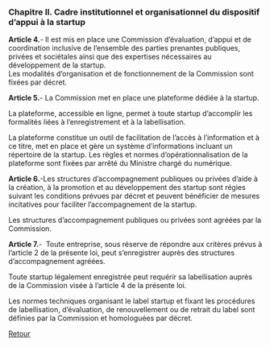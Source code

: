 ### Chapitre II. Cadre institutionnel et organisationnel du dispositif d’appui à la startup

**Article 4.**- Il est mis en place une Commission d’évaluation, d’appui et de coordination inclusive de l’ensemble des parties prenantes publiques, privées et sociétales ainsi que des expertises nécessaires au développement de la startup.  
Les modalités d’organisation et de fonctionnement de la Commission sont fixées par décret.

**Article 5.**- La Commission met en place une plateforme dédiée à la startup. 

La plateforme, accessible en ligne, permet à toute startup d’accomplir les formalités liées à l’enregistrement et à la labellisation.
 
La plateforme constitue un outil de facilitation de l’accès à l’information et à ce titre, met en place et gère un système d’informations incluant un répertoire de la startup.
Les règles et normes d’opérationnalisation de la plateforme sont fixées par arrêté du Ministre chargé du numérique. 

**Article 6.**-Les structures d’accompagnement publiques ou privées d’aide à la création, à la promotion et au développement des startup sont régies suivant les conditions prévues par décret et peuvent bénéficier de mesures incitatives pour faciliter l’accompagnement de la startup. 

Les structures d’accompagnement publiques ou privées sont agréées par la Commission. 

**Article 7.**-  Toute entreprise, sous réserve de répondre aux critères prévus à l’article 2 de la présente loi, peut s’enregistrer auprès des structures d’accompagnement agréées. 

Toute startup légalement enregistrée peut requérir sa labellisation auprès de la Commission visée à l’article 4 de la présente loi.

Les normes techniques organisant le label startup et fixant les procédures de labellisation, d’évaluation, de renouvellement ou de retrait du label sont définies par la Commission et homologuées par décret.

[Retour](/Loi-Startup-au-Senegal/)
